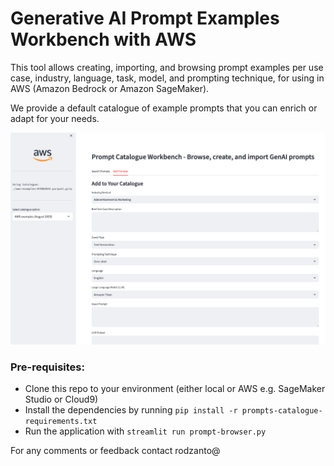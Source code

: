 # Generative AI Prompt Examples Workbench with AWS

This tool allows creating, importing, and browsing prompt examples per use case, industry, language, task, model, and prompting technique, for using in AWS (Amazon Bedrock or Amazon SageMaker).

We provide a default catalogue of example prompts that you can enrich or adapt for your needs.

![prompts-catalogue](prompts-catalogue.png)

### Pre-requisites:
* Clone this repo to your environment (either local or AWS e.g. SageMaker Studio or Cloud9)
* Install the dependencies by running ```pip install -r prompts-catalogue-requirements.txt```
* Run the application with ```streamlit run prompt-browser.py```

For any comments or feedback contact rodzanto@